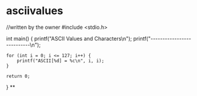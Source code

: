 # asciivalues
//written by the owner
#include <stdio.h>

int main() {
    printf("ASCII Values and Characters\n");
    printf("---------------------------\n");

    for (int i = 0; i <= 127; i++) {
        printf("ASCII[%d] = %c\n", i, i);
    }

    return 0;
}
**
